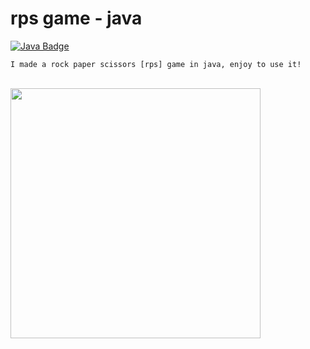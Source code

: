 # rps game - java<br>
[![Java Badge](https://img.shields.io/badge/-Java-5582A3?style=for-the-badge&labelColor=black&logo=java&logoColor=5582A3)](#)
<br>
```
I made a rock paper scissors [rps] game in java, enjoy to use it!
```
<br>
<img src="http://is5.mzstatic.com/image/thumb/Purple118/v4/63/2e/de/632ede7d-21ce-050f-7629-b9f4f0d2f833/source/512x512bb.png" width="400px"/>
